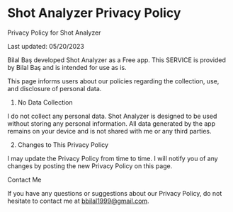 # Shot Analyzer Privacy Policy

Privacy Policy for Shot Analyzer

Last updated: 05/20/2023

Bilal Baş developed Shot Analyzer as a Free app. This SERVICE is provided by Bilal Baş and is intended for use as is.

This page informs users about our policies regarding the collection, use, and disclosure of personal data.

1. No Data Collection

I do not collect any personal data. Shot Analyzer is designed to be used without storing any personal information. All data generated by the app remains on your device and is not shared with me or any third parties.

2. Changes to This Privacy Policy

I may update the Privacy Policy from time to time. I will notify you of any changes by posting the new Privacy Policy on this page.

Contact Me

If you have any questions or suggestions about our Privacy Policy, do not hesitate to contact me at bbilal1999@gmail.com.
